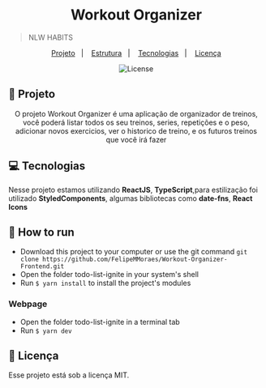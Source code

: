 <h1 align="center"> Workout Organizer </h1>

> NLW HABITS
<p align="center">
  <a href="#file_folder-tecnologias">Projeto</a>&nbsp;&nbsp;&nbsp;|&nbsp;&nbsp;&nbsp;
  <a href="#pushpin-projeto">Estrutura</a>&nbsp;&nbsp;&nbsp;|&nbsp;&nbsp;&nbsp;
  <a href="#computer-layout">Tecnologias</a>&nbsp;&nbsp;&nbsp;|&nbsp;&nbsp;&nbsp;
  <a href="#memo-licença">Licença</a>
</p>

<p align="center">
  <img alt="License" src="https://img.shields.io/static/v1?label=license&message=MIT&color=49AA26&labelColor=000000">
</p>

## :file_folder: Projeto
<p align="center">O projeto Workout Organizer é uma aplicação de organizador de treinos, você poderá listar todos os seu treinos, series, repetições e o peso, adicionar novos exercicios, ver o historico de treino, e os futuros treinos que você irá fazer</p>

## :computer: Tecnologias
<p>Nesse projeto estamos utilizando <strong>ReactJS</strong>, <strong>TypeScript</strong>,para estilização foi utilizado <strong>StyledComponents</strong>, algumas bibliotecas como <strong>date-fns</strong>, <strong>React Icons</strong></p>

## 🔧 How to run

- Download this project to your computer or use the git command `git clone https://github.com/FelipeMMoraes/Workout-Organizer-Frontend.git`
- Open the folder todo-list-ignite in your system's shell
- Run `$ yarn install` to install the project's modules

### Webpage

- Open the folder todo-list-ignite in a terminal tab
- Run `$ yarn dev`


## :memo: Licença

Esse projeto está sob a licença MIT.
